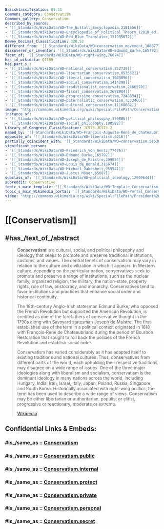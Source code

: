 ```yaml
---
Basisklassifikation: 89.11
Commons_category: Conservatism
Commons_gallery: Conservatism
described_by_source:
- '[[_Standards/WikiData/WD~The_Nuttall_Encyclopædia,3181656]]'
- '[[_Standards/WikiData/WD~Encyclopedia_of_Political_Theory_(2010_ed.),20743760]]'
- '[[_Standards/WikiData/WD~Red_Blue_Translator,131935072]]'
Dewey_Decimal_Classification: 320.52
different_from: '[[_Standards/WikiData/WD~conservation_movement,1088777]]'
discoverer_or_inventor: '[[_Standards/WikiData/WD~Edmund_Burke,165792]]'
facet_of: '[[_Standards/WikiData/WD~right-wing,76074]]'
has_id_wikidata: Q7169
has_part_s_:
- '[[_Standards/WikiData/WD~national_conservatism,852739]]'
- '[[_Standards/WikiData/WD~libertarian_conservatism,853562]]'
- '[[_Standards/WikiData/WD~liberal_conservatism,1043096]]'
- '[[_Standards/WikiData/WD~social_conservatism,1414298]]'
- '[[_Standards/WikiData/WD~traditionalist_conservatism,2466570]]'
- '[[_Standards/WikiData/WD~fiscal_conservatism,2698984]]'
- '[[_Standards/WikiData/WD~progressive_conservatism,7248834]]'
- '[[_Standards/WikiData/WD~paternalistic_conservatism,7333466]]'
- '[[_Standards/WikiData/WD~cultural_conservatism,11168082]]'
image: "http://commons.wikimedia.org/wiki/Special:FilePath/Conservatism%20-%20K.%20LCCN2011647256%20%28cropped%29.jpg"
instance_of:
- '[[_Standards/WikiData/WD~political_philosophy,179805]]'
- '[[_Standards/WikiData/WD~social_philosophy,180592]]'
Library_of_Congress_Classification: JC573-JC573.2
named_by: '[[_Standards/WikiData/WD~François-Auguste-René_de_Chateaubriand,49767]]'
opposite_of: '[[_Standards/WikiData/WD~liberalism,6216]]'
partially_coincident_with: '[[_Standards/WikiData/WD~conservatism,5163004]]'
significant_person:
- '[[_Standards/WikiData/WD~Friedrich_von_Gentz,77476]]'
- '[[_Standards/WikiData/WD~Edmund_Burke,165792]]'
- '[[_Standards/WikiData/WD~Joseph_de_Maistre,309854]]'
- '[[_Standards/WikiData/WD~Louis_de_Bonald,316674]]'
- '[[_Standards/WikiData/WD~Michael_Oakeshott,959541]]'
- '[[_Standards/WikiData/WD~Justus_Möser,65087]]'
subclass_of: '[[_Standards/WikiData/WD~political_ideology,12909644]]'
subreddit: Conservative
topic_s_main_template: '[[_Standards/WikiData/WD~Template_Conservatism,10597639]]'
topic_s_main_Wikimedia_portal: '[[_Standards/WikiData/WD~Portal_Conservatism,14615388]]'
video: "http://commons.wikimedia.org/wiki/Special:FilePath/President%20Reagan%27s%20remarks%20at%20the%20Annual%20Conservative%20Political%20Action%20Conference%2C%20March%201%2C%201985.webm"
---
```


# [[Conservatism]] 

## #has_/text_of_/abstract 

> **Conservatism** is a cultural, social, and political philosophy and ideology that seeks to promote and preserve traditional institutions, customs, and values. The central tenets of conservatism may vary in relation to the culture and civilization in which it appears. In Western culture, depending on the particular nation, conservatives seek to promote and preserve a range of institutions, such as the nuclear family, organized religion, the military, the nation-state, property rights, rule of law, aristocracy, and monarchy. Conservatives tend to favor institutions and practices that enhance social order and historical continuity.
>
> The 18th-century Anglo-Irish statesman Edmund Burke, who opposed the French Revolution but supported the American Revolution, is credited as one of the forefathers of conservative thought in the 1790s along with Savoyard statesman Joseph de Maistre. The first established use of the term in a political context originated in 1818 with François-René de Chateaubriand during the period of Bourbon Restoration that sought to roll back the policies of the French Revolution and establish social order.
>
> Conservatism has varied considerably as it has adapted itself to existing traditions and national cultures. Thus, conservatives from different parts of the world, each upholding their respective traditions, may disagree on a wide range of issues. One of the three major ideologies along with liberalism and socialism, conservatism is the dominant ideology in many nations across the world, including Hungary, India, Iran, Israel, Italy, Japan, Poland, Russia, Singapore, and South Korea. Historically associated with right-wing politics, the term has been used to describe a wide range of views. Conservatism may be either libertarian or authoritarian, populist or elitist, progressive or reactionary, moderate or extreme.
>
> [Wikipedia](https://en.wikipedia.org/wiki/Conservatism)


## Confidential Links & Embeds: 

### #is_/same_as :: [Conservatism](/_Standards/Society/Ideology/Political_Ideology/Conservatism.md) 

### #is_/same_as :: [Conservatism.public](/_public/Society/Ideology/Political_Ideology/Conservatism.public.md) 

### #is_/same_as :: [Conservatism.internal](/_internal/Society/Ideology/Political_Ideology/Conservatism.internal.md) 

### #is_/same_as :: [Conservatism.protect](/_protect/Society/Ideology/Political_Ideology/Conservatism.protect.md) 

### #is_/same_as :: [Conservatism.private](/_private/Society/Ideology/Political_Ideology/Conservatism.private.md) 

### #is_/same_as :: [Conservatism.personal](/_personal/Society/Ideology/Political_Ideology/Conservatism.personal.md) 

### #is_/same_as :: [Conservatism.secret](/_secret/Society/Ideology/Political_Ideology/Conservatism.secret.md)

